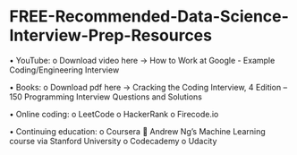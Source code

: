 # FREE-Recommended-Data-Science-Interview-Prep-Resources

•	YouTube:
  o	Download video here → How to Work at Google - Example Coding/Engineering Interview

•	Books: 
  o	Download pdf here → Cracking the Coding Interview, 4 Edition – 150 Programming Interview Questions and Solutions

•	Online coding:
  o	LeetCode
  o	HackerRank
  o	Firecode.io

•	Continuing education:
  o	Coursera
    	Andrew Ng’s Machine Learning course via Stanford University
  o	Codecademy
  o	Udacity
